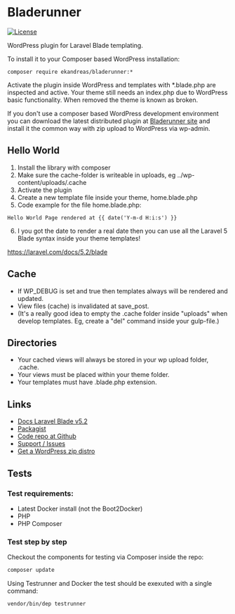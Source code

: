 # Bladerunner

[![License](https://img.shields.io/badge/license-MIT-blue.svg)](https://packagist.org/packages/ekandreas/bladerunner)

WordPress plugin for Laravel Blade templating.

To install it to your Composer based WordPress installation:

```
composer require ekandreas/bladerunner:*
```
Activate the plugin inside WordPress and templates with *.blade.php are inspected and active.
Your theme still needs an index.php due to WordPress basic functionality. When removed the theme is known as broken.

If you don't use a composer based WordPress development environment you can download the latest distributed plugin at [Bladerunner site](http://bladerunner.aekab.se) and install it the common way with zip upload to WordPress via wp-admin.

## Hello World
1. Install the library with composer
2. Make sure the cache-folder is writeable in uploads, eg ../wp-content/uploads/.cache
3. Activate the plugin
4. Create a new template file inside your theme, home.blade.php
5. Code example for the file home.blade.php:
```
Hello World Page rendered at {{ date('Y-m-d H:i:s') }}
```
6. I you got the date to render a real date then you can use all the Laravel 5 Blade syntax inside your theme templates!

https://laravel.com/docs/5.2/blade

## Cache
* If WP_DEBUG is set and true then templates always will be rendered and updated.
* View files (cache) is invalidated at save_post.
* (It's a really good idea to empty the .cache folder inside "uploads" when develop templates. Eg, create a "del" command inside your gulp-file.)

## Directories
* Your cached views will always be stored in your wp upload folder, .cache.
* Your views must be placed within your theme folder.
* Your templates must have .blade.php extension.

## Links
* [Docs Laravel Blade v5.2](https://laravel.com/docs/5.2/blade)
* [Packagist](https://packagist.org/packages/ekandreas/bladerunner)
* [Code repo at Github](https://github.com/ekandreas/bladerunner)
* [Support / Issues](https://github.com/ekandreas/bladerunner/issues)
* [Get a WordPress zip distro](http://bladerunner.aekab.se)

## Tests

### Test requirements:
* Latest Docker install (not the Boot2Docker)
* PHP
* PHP Composer

### Test step by step
Checkout the components for testing via Composer inside the repo:
```bash
composer update
```

Using Testrunner and Docker the test should be exexuted with a single command:
```bash
vendor/bin/dep testrunner
```

